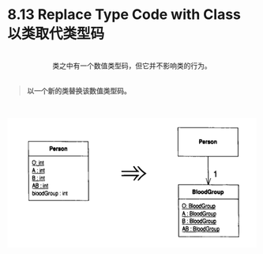 # 8.13 Replace Type Code with Class 以类取代类型码

<br>

<center>类之中有一个数值类型码，但它并不影响类的行为。</center>

<br>

> **以一个新的类替换该数值类型码。**

<br>

![image-20210920135310360](https://raw.githubusercontent.com/huxiaoning/img/master/image-20210920135310360.png)

<br>

